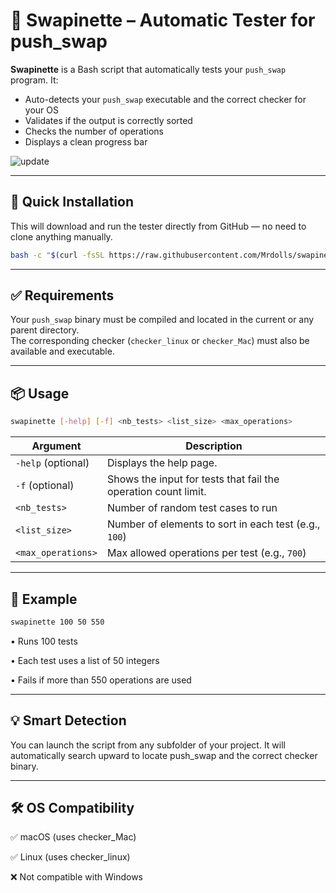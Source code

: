 # 🧪 Swapinette – Automatic Tester for push_swap

**Swapinette** is a Bash script that automatically tests your `push_swap` program. It:
- Auto-detects your `push_swap` executable and the correct checker for your OS
- Validates if the output is correctly sorted
- Checks the number of operations
- Displays a clean progress bar

![update](https://github.com/user-attachments/assets/2ae3ac8d-163d-4bf1-b904-e96a2e56385e)

---

## 🚀 Quick Installation
This will download and run the tester directly from GitHub — no need to clone anything manually.
```bash
bash -c "$(curl -fsSL https://raw.githubusercontent.com/Mrdolls/swapinette/refs/heads/main/install.sh)"
```

---

## ✅ Requirements  
Your `push_swap` binary must be compiled and located in the current or any parent directory.  
The corresponding checker (`checker_linux` or `checker_Mac`) must also be available and executable.

---

## 📦 Usage
```bash
swapinette [-help] [-f] <nb_tests> <list_size> <max_operations>
```
| Argument           | Description                                                    |
| ------------------ | ---------------------------------------------------------------|
| `-help` (optional) | Displays the help page.                                        |
| `-f` (optional)    | Shows the input for tests that fail the operation count limit. |
| `<nb_tests>`       | Number of random test cases to run                             |
| `<list_size>`      | Number of elements to sort in each test (e.g., `100`)          |
| `<max_operations>` | Max allowed operations per test (e.g., `700`)                  |

---

## 🧾 Example
```bash
swapinette 100 50 550
```
• Runs 100 tests

• Each test uses a list of 50 integers

• Fails if more than 550 operations are used

---

## 💡 Smart Detection

You can launch the script from any subfolder of your project. It will automatically search upward to locate push_swap and the correct checker binary.

---

## 🛠 OS Compatibility

✅ macOS (uses checker_Mac)

✅ Linux (uses checker_linux)

❌ Not compatible with Windows
